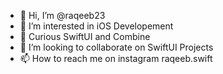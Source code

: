 - 👋 Hi, I’m @raqeeb23
- 👀 I’m interested in iOS Developement
- 🌱 Curious SwiftUI and Combine
- 💞️ I’m looking to collaborate on SwiftUI Projects
- 📫 How to reach me on instagram raqeeb.swift

<!---
raqeeb23/raqeeb23 is a ✨ special ✨ repository because its `README.md` (this file) appears on your GitHub profile.
You can click the Preview link to take a look at your changes.
--->
